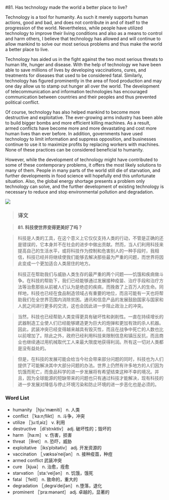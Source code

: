 #81. Has technology made the world a better place to live?

Technology is a tool for humanity. As such it merely supports human actions, good and bad, and does not contribute in and of itself to the progression of the world. Nevertheless, while people have utilized technology to improve their living conditions and also as a means to control and harm others, I believe that technology has allowed and will continue to allow mankind to solve our most serious problems and thus make the world a better place to live.

Technology has aided us in the fight against the two most serious threats to human life, hunger and disease. With the help of technology we have been able to save millions of lives by developing vaccinations, cures, and treatments for diseases that used to be considered fatal. Similarly, technology has figured prominently in the area of food production and may one day allow us to stamp out hunger all over the world. The development of telecommunication and information technologies has encouraged communication between countries and their peoples and thus prevented political conflict.

Of course, technology has also helped mankind to become more destructive and exploitative. The ever-growing arms industry has been able to build bigger bombs and more efficient killing machines. As a result, armed conflicts have become more and more devastating and cost more human lives than ever before. In addition, governments have used technology to limit information and suppress opposition, and businesses continue to use it to maximize profits by replacing workers with machines. None of these practices can be considered beneficial to humanity.

However, while the development of technology might have contributed to some of these contemporary problems, it offers the most likely solutions to many of them. People in many parts of the world still die of starvation, and further developments in food science will hopefully end this unfortunate situation. Also, the global energy shortage presents a problem only technology can solve, and the further development of existing technology is necessary to reduce and stop environmental pollution and degradation.

![](images/TOEFL-iBT-High-Score-Essays-081.jpg)

> ### 译文

> **81. 科技使世界变得更美好了吗？**

> 科技是人类的工具，在这个意义上它仅仅支持人类的行动，不管是正确的还是错误的，它本身并不在社会的进步中做出贡献。然而，当人们利用科技来提高自己的生活水平，或将科技作为控制和危害别人的一种手段时，我相信，科技已经并将继续使我们能够去解决那些最为严重的问题，而世界将因此变成一个更加适合人类居住的地方。

> 科技正在帮助我们与威胁人类生存的最严重的两个问题——饥饿和疾病做斗争。在科技的帮助下，我们已经能够通过发展接种疫苗、治疗手段和治疗方法等治愈那些从前被人们认为是绝症的疾病，而挽救了上百万人的生命。同样地，科技也已经在食品制造领域占有重要的地位，而且可能有一天也将帮助我们在全世界范围内消除贫困。通讯和信息产品的发展鼓励国家与国家和人民之间进行更多的交流，这也会因此进一步阻止政治上的冲突。

> 当然，科技也已经帮助人类变得更具有破坏性和剥削性。一直在持续增长的武器制造工业使人们已经能够建造更为巨大的炮弹和更加有效的杀人机器。因此，武装冲突已经变得越来越具有毁灭性，而且在战争中死亡的人数也比以前增加了。除此之外，政府已经利用科技来限制信息和镇压反抗，而且商业也继续通过用机械取代工人来最大限度地获得利润。所有这一切对人类都是没有益处的。

> 但是，在科技的发展可能会给当今社会带来部分问题的同时，科技也为人们提供了可能解决其中大部分问题的办法。世界上仍然有许多地方的人们因为饥饿而死亡，而食品科学的进一步发展将有希望结束这种不幸的境况。并且，因为全球能源的短缺带来的问题也只有通过科技才能解决，现有科技的进一步发展对降低与停止环境污染和防止环境的进一步恶化也是必须的。

### Word List

 * humanity ［hju:ˈmæniti］ n. 人类
 * conflict ［ˈka:nˌflikt］ n. 斗争，冲突
 * utilize ［ˈju:tlˌaiz］ v. 利用
 * destructive ［diˈstrʌktiv］ adj. 破坏性的；毁坏的
 * harm ［ha:m］ v. 伤害，损害
 * threat ［θret］ n. 恐吓，威胁
 * exploitative ［iksˈplɔitətiv］ adj. 开发资源的
 * vaccination ［ˌvæksəˈneiʃən］ n. 接种疫苗，种痘
 * armed conflict 武装冲突
 * cure ［kjuə］ n. 治愈，痊愈
 * starvation ［sta:ˈveiʃən］ n. 饥饿，饿死
 * fatal ［ˈfeitl］ n. 致命的，重大的
 * degradation ［ˌdegrəˈdeiʃən］ n.堕落，退化
 * prominent ［ˈpra:mənənt］ adj. 卓越的，显著的
